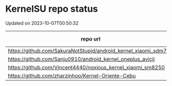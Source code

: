 # KernelSU repo status

Updated on 2023-10-07T00:50:32

| repo url | repo status |
| -------- | -------- | 
|  https://github.com/SakuraNotStupid/android_kernel_xiaomi_sdm710 |  301 |
|  https://github.com/Sanju0910/android_kernel_oneplus_avicii |  301 |
|  https://github.com/Vincent4440/noxious_kernel_xiaomi_sm8250 |  404 |
|  https://github.com/zharzinhoo/Kernel-Oriente-Cebu |  404 |
